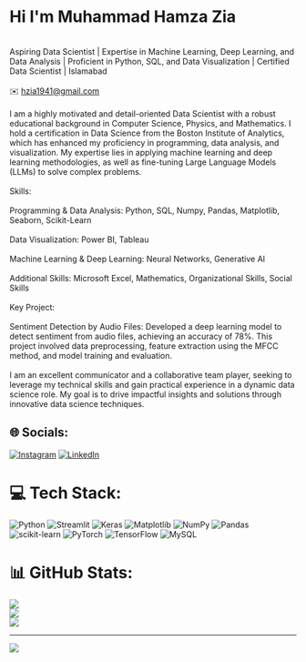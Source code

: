 # Hi I'm Muhammad Hamza Zia
<br>Aspiring Data Scientist | Expertise in Machine Learning, Deep Learning, and Data Analysis | Proficient in Python, SQL, and Data Visualization | Certified Data Scientist | Islamabad<br><br>✉️ hzia1941@gmail.com<br><br>I am a highly motivated and detail-oriented Data Scientist with a robust educational background in Computer Science, Physics, and Mathematics. I hold a certification in Data Science from the Boston Institute of Analytics, which has enhanced my proficiency in programming, data analysis, and visualization. My expertise lies in applying machine learning and deep learning methodologies, as well as fine-tuning Large Language Models (LLMs) to solve complex problems.<br><br>Skills:<br><br>Programming & Data Analysis: Python, SQL, Numpy, Pandas, Matplotlib, Seaborn, Scikit-Learn<br><br>Data Visualization: Power BI, Tableau<br><br>Machine Learning & Deep Learning: Neural Networks, Generative AI<br><br>Additional Skills: Microsoft Excel, Mathematics, Organizational Skills, Social Skills<br><br>Key Project:<br><br>Sentiment Detection by Audio Files: Developed a deep learning model to detect sentiment from audio files, achieving an accuracy of 78%. This project involved data preprocessing, feature extraction using the MFCC method, and model training and evaluation.<br><br>I am an excellent communicator and a collaborative team player, seeking to leverage my technical skills and gain practical experience in a dynamic data science role. My goal is to drive impactful insights and solutions through innovative data science techniques.


## 🌐 Socials:
[![Instagram](https://img.shields.io/badge/Instagram-%23E4405F.svg?logo=Instagram&logoColor=white)](https://instagram.com/ihamza_zia) [![LinkedIn](https://img.shields.io/badge/LinkedIn-%230077B5.svg?logo=linkedin&logoColor=white)](https://linkedin.com/in/www.linkedin.com/in/hamza-zia-788093325) 

# 💻 Tech Stack:
![Python](https://img.shields.io/badge/python-3670A0?style=for-the-badge&logo=python&logoColor=ffdd54) ![Streamlit](https://img.shields.io/badge/Streamlit-%23FE4B4B.svg?style=for-the-badge&logo=streamlit&logoColor=white) ![Keras](https://img.shields.io/badge/Keras-%23D00000.svg?style=for-the-badge&logo=Keras&logoColor=white) ![Matplotlib](https://img.shields.io/badge/Matplotlib-%23ffffff.svg?style=for-the-badge&logo=Matplotlib&logoColor=black) ![NumPy](https://img.shields.io/badge/numpy-%23013243.svg?style=for-the-badge&logo=numpy&logoColor=white) ![Pandas](https://img.shields.io/badge/pandas-%23150458.svg?style=for-the-badge&logo=pandas&logoColor=white) ![scikit-learn](https://img.shields.io/badge/scikit--learn-%23F7931E.svg?style=for-the-badge&logo=scikit-learn&logoColor=white) ![PyTorch](https://img.shields.io/badge/PyTorch-%23EE4C2C.svg?style=for-the-badge&logo=PyTorch&logoColor=white) ![TensorFlow](https://img.shields.io/badge/TensorFlow-%23FF6F00.svg?style=for-the-badge&logo=TensorFlow&logoColor=white) ![MySQL](https://img.shields.io/badge/mysql-4479A1.svg?style=for-the-badge&logo=mysql&logoColor=white)
# 📊 GitHub Stats:
![](https://github-readme-stats.vercel.app/api?username=Hamza-Ziaa&theme=dark&hide_border=false&include_all_commits=false&count_private=false)<br/>
![](https://github-readme-streak-stats.herokuapp.com/?user=Hamza-Ziaa&theme=dark&hide_border=false)<br/>
![](https://github-readme-stats.vercel.app/api/top-langs/?username=Hamza-Ziaa&theme=dark&hide_border=false&include_all_commits=false&count_private=false&layout=compact)

---
[![](https://visitcount.itsvg.in/api?id=Hamza-Ziaa&icon=0&color=0)](https://visitcount.itsvg.in)

<!-- Proudly created with GPRM ( https://gprm.itsvg.in ) -->
